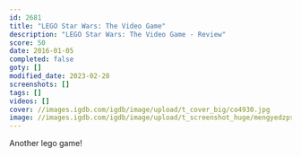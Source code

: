 ```yaml
---
id: 2681
title: "LEGO Star Wars: The Video Game"
description: "LEGO Star Wars: The Video Game - Review"
score: 50
date: 2016-01-05
completed: false
goty: []
modified_date: 2023-02-28
screenshots: []
tags: []
videos: []
cover: //images.igdb.com/igdb/image/upload/t_cover_big/co4930.jpg
image: //images.igdb.com/igdb/image/upload/t_screenshot_huge/mengyedzpswfvlhpdsxr.jpg
---
```

Another lego game!